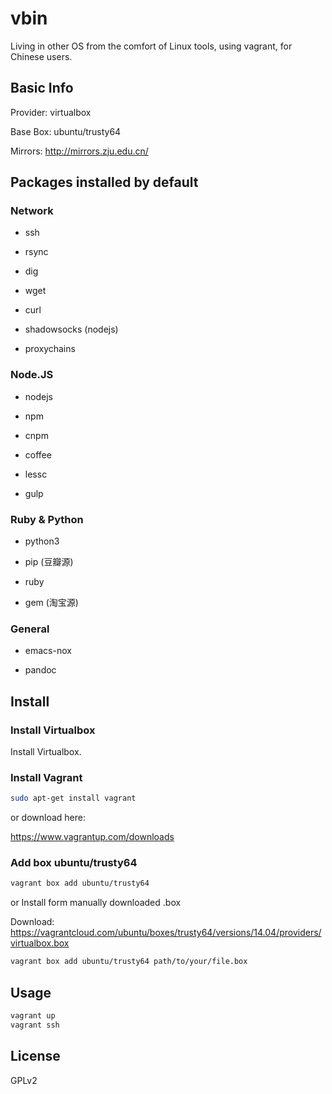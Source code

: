 # vbin

Living in other OS from the comfort of Linux tools, using vagrant, for Chinese users.

## Basic Info

Provider: virtualbox

Base Box: ubuntu/trusty64

Mirrors: http://mirrors.zju.edu.cn/

## Packages installed by default

### Network

- ssh

- rsync

- dig

- wget

- curl

- shadowsocks (nodejs)

- proxychains

### Node.JS

- nodejs

- npm

- cnpm

- coffee

- lessc

- gulp

### Ruby & Python

- python3

- pip (豆瓣源)

- ruby

- gem (淘宝源)

### General

- emacs-nox

- pandoc

## Install

### Install Virtualbox

Install Virtualbox.

### Install Vagrant

```bash
sudo apt-get install vagrant
```
or download here:

https://www.vagrantup.com/downloads

### Add box ubuntu/trusty64

```bash
vagrant box add ubuntu/trusty64
```

or Install form manually downloaded .box

Download: https://vagrantcloud.com/ubuntu/boxes/trusty64/versions/14.04/providers/virtualbox.box

```bash
vagrant box add ubuntu/trusty64 path/to/your/file.box
```

## Usage

```bash
vagrant up
vagrant ssh
```

## License

GPLv2
